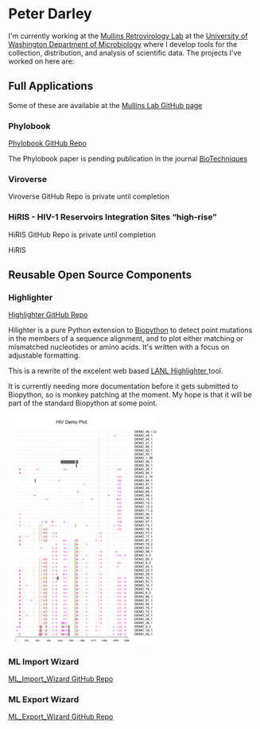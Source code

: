 # Peter Darley
I'm currently working at the [Mullins Retrovirology Lab](https://mullinslab.microbiol.washington.edu/) at the [University of Washington Department of Microbiology](https://microbiology.washington.edu/uw-microbiology-home) where I develop tools for the collection, distribution, and analysis of scientific data.  The projects I've worked on here are:

## Full Applications
Some of these are available at the [Mullins Lab GitHub page](https://github.com/MullinsLab)

### Phylobook
[Phylobook GitHub Repo](https://github.com/MullinsLab/phylobook)

The Phylobook paper is pending publication in the journal [BioTechniques](https://www.biotechniques.com/)

### Viroverse
Viroverse GitHub Repo is private until completion

### HiRIS - HIV-1 Reservoirs Integration Sites “high-rise”
HiRIS GitHub Repo is private until completion

HiRIS

## Reusable Open Source Components

### Highlighter
[Highlighter GitHub Repo](https://github.com/MullinsLab/Highlighter)

Hilighter is a pure Python extension to [Biopython](https://github.com/biopython/biopython) to detect point mutations in the members of a sequence alignment, and to plot either matching or mismatched nucleotides or amino acids.  It's written with a focus on adjustable formatting.

This is a rewrite of the excelent web based [LANL Highlighter ](https://www.hiv.lanl.gov/content/sequence/HIGHLIGHT/highlighter_top.html) tool.

It is currently needing more documentation before it gets submitted to Biopython, so is monkey patching at the moment.  My hope is that it will be part of the standard Biopython at some point.

<img src="DEMO_highlighter.png" alt="drawing" width="300"/>

### ML Import Wizard
[ML_Import_Wizard GitHub Repo](https://github.com/MullinsLab/ML_Import_Wizard)

### ML Export Wizard
[ML_Export_Wizard GitHub Repo](https://github.com/MullinsLab/ML_Export_Wizard)
